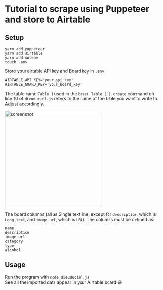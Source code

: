# Tutorial to scrape using Puppeteer and store to Airtable #

## Setup ##

```
yarn add puppeteer
yarn add airtable
yarn add dotenv
touch .env
```

Store your airtable API key and Board key in `.env`
```
AIRTABLE_API_KEY='your_api_key'
AIRTABLE_BOARD_KEY='your_board_key'
```

The table name `Table 1` used in the `base('Table 1').create` command on line 10 of `dieuduciel.js` refers to the name of the table you want to write to.\
Adjust accordingly.

<img width="313" alt="screenshot" src="https://user-images.githubusercontent.com/37821714/188288748-3f47ca84-6451-4f91-92bb-94d6792c7651.png">

The board columns (all as Single text line, except for `description`, which is `Long text`, and `image_url`, which is `URL`).
The columns must be defined as:

```
name
description
image_url
category
type
alcohol
```
## Usage ##

Run the program with `node dieuduciel.js`\
See all the imported data appear in your Airtable board 😃
